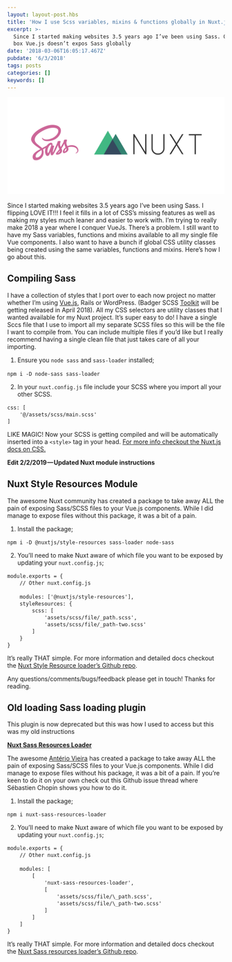 ```yaml
---
layout: layout-post.hbs
title: 'How I use Scss variables, mixins & functions globally in Nuxt.js'
excerpt: >-
  Since I started making websites 3.5 years ago I’ve been using Sass. Out of the
  box Vue.js doesn’t expos Sass globally
date: '2018-03-06T16:05:17.467Z'
pubdate: '6/3/2018'
tags: posts
categories: []
keywords: []
---
```


![Sass & Nuxt logos](/assets/img/1__74SrHWyWVCcrPLXcJoJ0fQ__2x.png)

Since I started making websites 3.5 years ago I’ve been using Sass. I flipping LOVE IT!!! I feel it fills in a lot of CSS’s missing features as well as making my styles much leaner and easier to work with. I’m trying to really make 2018 a year where I conquer VueJs. There’s a problem. I still want to have my Sass variables, functions and mixins available to all my single file Vue components. I also want to have a bunch if global CSS utility classes being created using the same variables, functions and mixins. Here’s how I go about this.

## Compiling Sass

I have a collection of styles that I port over to each now project no matter whether I’m using [Vue.js](https://hackernoon.com/tagged/vue-js), Rails or WordPress. (Badger SCSS [Toolkit](https://hackernoon.com/tagged/toolkit) will be getting released in April 2018). All my CSS selectors are utility classes that I wanted available for my Nuxt project. It’s super easy to do! I have a single Sccs file that I use to import all my separate SCSS files so this will be the file I want to compile from. You can include multiple files if you’d like but I really recommend having a single clean file that just takes care of all your importing.

1.  Ensure you `node sass` and `sass-loader` installed;

`npm i -D node-sass sass-loader`

2. In your `nuxt.config.js` file include your SCSS where you import all your other SCSS.

```
css: [
    '@/assets/scss/main.scss'
]
```

LIKE MAGIC! Now your SCSS is getting compiled and will be automatically inserted into a `<style>` tag in your head. [For more info checkout the Nuxt.js docs on CSS.](https://nuxtjs.org/api/configuration-css)

**Edit 2/2/2019 — Updated Nuxt module instructions**

## Nuxt Style Resources Module

The awesome Nuxt community has created a package to take away ALL the pain of exposing Sass/SCSS files to your Vue.js components. While I did manage to expose files without this package, it was a bit of a pain.

1.  Install the package;

```
npm i -D @nuxtjs/style-resources sass-loader node-sass
```

2. You’ll need to make Nuxt aware of which file you want to be exposed by updating your `nuxt.config.js`;
```
module.exports = {
    // Other nuxt.config.js

    modules: ['@nuxtjs/style-resources'],
    styleResources: {
        scss: [
            'assets/scss/file/_path.scss',
            'assets/scss/file/_path-two.scss'
        ]
    }
}
```

It’s really THAT simple. For more information and detailed docs checkout the [Nuxt Style Resource loader’s Github repo](https://github.com/nuxt-community/style-resources-module).

Any questions/comments/bugs/feedback please get in touch! Thanks for reading.

## Old loading Sass loading plugin

This plugin is now deprecated but this was how I used to access but this was my old instructions

[**Nuxt Sass Resources Loader**](https://github.com/anteriovieira/nuxt-sass-resources-loader)

The awesome [Antério Vieira](https://github.com/anteriovieira) has created a package to take away ALL the pain of exposing Sass/SCSS files to your Vue.js components. While I did manage to expose files without his package, it was a bit of a pain. If you’re keen to do it on your own check out this Github issue thread where Sébastien Chopin shows you how to do it.

1.  Install the package;

```
npm i nuxt-sass-resources-loader
```

2. You’ll need to make Nuxt aware of which file you want to be exposed by updating your `nuxt.config.js`;

```
module.exports = {
    // Other nuxt.config.js

    modules: [
        [
            'nuxt-sass-resources-loader',
            [
                'assets/scss/file/\_path.scss',
                'assets/scss/file/\_path-two.scss'
            ]
        ]
    ]
}
```

It’s really THAT simple. For more information and detailed docs checkout the [Nuxt Sass resources loader’s Github repo](https://github.com/anteriovieira/nuxt-sass-resources-loader).